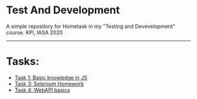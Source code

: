 # Test And Development
A simple repository for Hometask in my "Testing and Devevelopment" course.
KPI, IASA 2020

---
# Tasks:
* [Task 1: Basic knowledge in JS](https://github.com/YaKalmar0/DevTest/tree/Andriy.Yakovyna_lab1)
* [Task 3: Selenium Homework](https://github.com/YaKalmar0/DevTest/tree/Andriy.Yakovyna_lab3)
* [Task 4: WebAPI basics](https://github.com/YaKalmar0/DevTest/tree/Andriy.Yakovyna_lab4)
